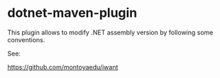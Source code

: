 # dotnet-maven-plugin

This plugin allows to modify .NET assembly version by following some conventions.

See:

https://github.com/montoyaedu/iwant
